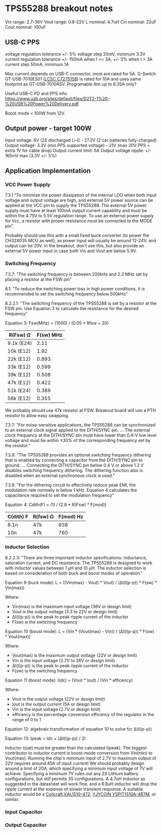 # TPS55288 breakout notes

Vin range: 2.7-36V
Vout range: 0.8-22V
L nominal: 4.7uH
Cin nominal: 22uF
Cout nominal: 100uF

## USB-C PPS

voltage regulation tolerance +/- 5%
voltage step 20mV, minimum 3.3V
current regulation tolerance +/- 150mA when I <= 3A, +/- 5% when I > 3A
current step 50mA, minimum 1A

Max current depends on USB-C connector, most are rated for 5A. G-Switch GT-USB-7010ES01 ([LCSC C7275158](https://www.lcsc.com/product-detail/USB-Connectors_G-Switch-GT-USB-7010ES01_C7275158.html)) is rated for 10A and uses same footprint as GT-USB-7010ASV. Programable Ilim up to 6.35A only?

Useful USB-C PD and PPS info: <https://www.usb.org/sites/default/files/D2T2-1%20-%20USB%20Power%20Delivery.pdf>

Boost mode = 100W from 12V.

## Output power - target 100W

Input voltage: 6V (2S discharged Li-I) - 27.2V (2 car batteries fully-charged)
Output voltage: 3.3V (min PPS supported voltage) - 21V (max 20V PPS + extra 1V for cable drop)
Output current limit: 5A
Output voltage ripple: +/- 165mV max (3.3V +/- 5%)

## Application Implementation

### VCC Power Supply

7.3.1 "To minimize the power dissipation of the internal LDO when both input voltage and output voltage are high, and external 5V power source can be applied at the VCC pin to supply the TPS55288. The external 5V power supply must have at least 100mA output current capability and must be within the 4.75V to 5.5V regulation range. To use an external power supply for Vcc, a resistor with proper resistance must be connected to the MODE pin".

Probably should use this with a small fixed buck converter (to power the CH32X035 MCU as well), as power input will usually be around 12-24V, and output can be 20V. In the breakout, don't use this, but also provide an external 5V power input in case both Vin and Vout are below 5.9V.

### Switching Frequency

7.3.7: "The switching frequency is between 200kHz and 2.2 MHz set by placing a resistor at the FSW pin"

8.1: "To reduce the switching power loss in high power conditions, it is recommended to set the switching frequency below 500kHz"

8.2.2.1: "The switching frequency of the TPS55288 is set by a resistor at the FSW pin. Use Equation 3 to calculate the resistance for the desired frequency"

Equation 3: Fsw(MHz) = (1000) / (0.05 * Rfsw + 20)

|R(Fsw) Ω|F(sw) MHz|
|-|-|
|9.1k (E24)|2.11|
|10k (E12)|1.92|
|22k (E12)|0.893|
|33k (E12)|0.599|
|39k (E12)|0.508|
|47k (E12)|0.422|
|51k (E24)|0.389|
|56k (E12)|0.355|

We probably should use 47k resistor at FSW. Breakout board will use a PTH resistor to allow easy swapping.

7.3.7: "For noise-sensitive applications, the TPS55288 can be synchronized to an external clock signal applied to the DITH/SYNC pin. ... The external clock frequency at the DITH/SYNC pin must have lower than 0.4-V low level voltage and must be within ±30% of the corresponding frequency set by the resistor."

7.3.8: "The TPS55288 provides an optional switching frequency dithering that is enabled by connecting a capacitor from the DITH/SYNC pin to ground. ... Connecting the DITH/SYNC pin below 0.4 V or above 1.2 V disables switching frequency dithering. The dithering function also is disabled when an external synchronous clock is used."

7.3.8: "For the dithering circuit to effectively reduce peak EMI, the modulation rate normally is below 1 kHz. Equation 4 calculates the capacitance required to set the modulation frequency"

Equation 4: Cdith(F) = (1) / (2.8 \* R(Fsw) \* F(mod))

|C(dith) F|R(fsw) Ω|F(mod) Hz|
|-|-|-|
|8.1n|47k|938|
|10n|47k|760|

### Inductor Selection

8.2.2.3: "There are three important inductor specifications: inductance, saturation current, and DC resistance. The TPS55288 is designed to work with inductor values between 1 μH and 10 μH. The inductor selection is based on consideration of both buck and boost modes of operation."

Equation 9 (buck mode): L = ((Vin(max) - Vout) \* Vout) / (ΔI(l(p-p)) \* F(sw) \* Vin(max))

Where:

* Vin(max) is the maximum input voltage (36V or design limit)
* Vout is the output voltage (3.3 to 22V or design limit)
* ΔI(l(p-p)) is the peak to peak ripple current of the inductor
* F(sw) is the switching frequency

Equation 10 (boost mode): L = (Vin \* (Vout(max) - Vin)) / (ΔI(l(p-p)) \* F(sw) \* Vout(max))

Where:

* Vout(max) is the maximum output voltage (22V or design limit)
* Vin is the input voltage (2.7V to 36V or design limit)
* ΔI(l(p-p)) is the peak to peak ripple current of the inductor
* F(sw) is the switching frequency

Equation 11 (boost mode): I(dc) = (Vout \* Iout) / (Vin \* efficency)

Where:

* Vout is the output voltage (22V or design limit)
* Iout is the output current (5A or design limit)
* Vin is the input voltage (2.7V or design limit)
* efficency is the percentage conversion efficency of the regulator in the range of 0 to 1

Equation 12: algebraic transformation of equation 10 to solve for ΔI(l(p-p))

Equation 13: Ipeak = Idc + (ΔI(l(p-p)) / 2)

Inductor I(sat) must be greater than the calculated I(peak). The biggest contributor to inductor current is boost-mode conversion from Vin(min) to Vout(max). Running the chip's minimum input of 2.7V to maximum output of 22V requires around 45A of input current! We should probably design around a limit of 20A, which specifying a minimum input voltage of 7V will achieve.  Specifying a minimum 7V rules out any 2S Lithium battery configurations, but still permits 3S configurations.  A 4.7uH inductor as suggested in the datasheet will work fine, and a 6.8uH inductor will drop the ripple current at the expense of slower transient response.  A suitable inductor would be a [Coilcraft XAL1510-472](https://www.lcsc.com/product-detail/Power-Inductors_Coilcraft-XAL1510-472MED_C3911452.html), [YJYCOIN YSPIT1510A-4R7M](https://www.lcsc.com/product-detail/Power-Inductors_YJYCOIN-YSPIT1510A-4R7M_C19188711.html), or similar.

### Input Capacitor

### Output Capacitor

